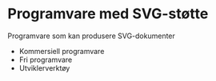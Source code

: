 # Programvare med SVG-støtte #

Programvare som kan produsere SVG-dokumenter

* Kommersiell programvare
* Fri programvare
* Utviklerverktøy
